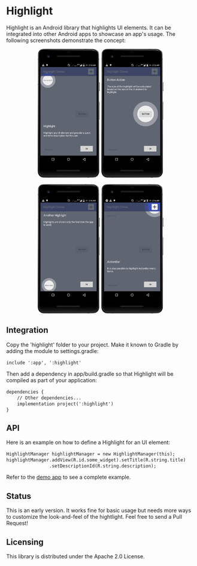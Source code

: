 Highlight
====

Highlight is an Android library that highlights UI elements. It can be integrated into other
Android apps to showcase an app's usage. The following screenshots demonstrate the concept:

<p align = "center"><img src="./doc/screenshot-1.png" width = 33%"></img> <img src="./doc/screenshot-2.png" width = 33%"></img></p>
<p align = "center"><img src="./doc/screenshot-3.png" width = 33%"></img> <img src="./doc/screenshot-4.png" width = 33%"></img></p>


Integration
----

Copy the 'highlight' folder to your project. Make it known to Gradle by adding
the module to settings.gradle:

~~~
include ':app', ':highlight'
~~~

Then add a dependency in app/build.gradle so that Highlight will be compiled as part of
your application:

~~~
dependencies {
    // Other dependencies...
    implementation project(':highlight')
}
~~~


API
----

Here is an example on how to define a Highlight for an UI element:

~~~
HighlightManager highlightManager = new HighlightManager(this);
highlightManager.addView(R.id.some_widget).setTitle(R.string.title)
                .setDescriptionId(R.string.description);
~~~

Refer to the
[demo app](https://github.com/apuder/Highlight/blob/master/demo/app/src/main/java/org/puder/highlight/demo/MainActivity.java)
to see a complete example.

Status
----

This is an early version. It works fine for basic usage but needs more ways to
customize the look-and-feel of the hightlight. Feel free to send a Pull Request!


Licensing
----

This library is distributed under the Apache 2.0 License.
